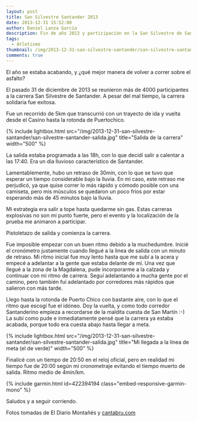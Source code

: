 ```yaml
---
layout: post
title: San Silvestre Santander 2013
date: 2013-12-31 15:52:00
author: Daniel Lanza García
description: Fin de año 2013 y participación en la San Silvestre de Santander. Buena forma de acabar el año.
tags:
  - Atletismo
thumbnail: /img/2013-12-31-san-silvestre-santander/san-silvestre-santander-salida.jpg
comments: true
---
```


El año se estaba acabando, y ¿qué mejor manera de volver a correr sobre el asfalto?

El pasado 31 de diciembre de 2013 se reunieron más de 4000 participantes a la carrera San Silvestre de Santander. A pesar del mal tiempo, la carrera solidaria fue exitosa.

Fue un recorrido de 5km que transcurrió con un trayecto de ida y vuelta desde el Casino hasta la rotonda de Puertochico.

{% include lightbox.html src="/img/2013-12-31-san-silvestre-santander/san-silvestre-santander-salida.jpg" title="Salida de la carrera" width="500" %}

La salida estaba programada a las 18h, con lo que decidí salir a calentar a las 17:40. Era un día lluvioso característico de Santander.

Lamentablemente, hubo un retraso de 30min, con lo que se tuvo que esperar un tiempo considerable bajo la lluvia. En mi caso, este retraso me perjudicó, ya que quise correr lo más rápido y cómodo posible con una camiseta, pero mis músculos se quedaron un poco fríos por estar esperando más de 45 minutos bajo la lluvia.

Mi estrategia era salir a tope hasta quedarme sin gas. Estas carreras explosivas no son mi punto fuerte, pero el evento y la localización de la prueba me animaron a participar.

Pistoletazo de salida y comienza la carrera.

Fue imposible empezar con un buen ritmo debido a la muchedumbre. Inicié el cronómetro justamente cuando llegué a la linea de salida con un minuto de retraso. Mi ritmo inicial fue muy lento hasta que me subí a la acera y empecé a adelantar a la gente que estaba delante de mí. Una vez que llegué a la zona de la Magdalena, pude incorporarme a la calzada y continuar con mi ritmo de carrera. Seguí adelantando a mucha gente por el camino, pero también fui adelantado por corredores más rápidos que salieron con más tarde.

Llego hasta la rotonda de Puerto Chico con bastante aire, con lo que el ritmo que escogí fue el idóneo. Doy la vuelta, y como todo corredor Santanderino empieza a recordarse de la maldita cuesta de San Martín :-) La subí como pude e inmediatamente pensé que la carrera ya estaba acabada, porque todo era cuesta abajo hasta llegar a meta.

{% include lightbox.html src="/img/2013-12-31-san-silvestre-santander/san-silvestre-santander-salida.jpg" title="Mi llegada a la línea de meta (el de verde)" width="500" %}

Finalicé con un tiempo de 20:50 en el reloj oficial, pero en realidad mi tiempo fue de 20:00 según mi cronometraje evitando el tiempo muerto de salida. Ritmo medio de 4min/km.

{% include garmin.html id=422394194 class="embed-responsive-garmin-mono" %}

Saludos y a seguir corriendo.

Fotos tomadas de El Diario Montañés y [cantabru.com](http://cantabru.com/)